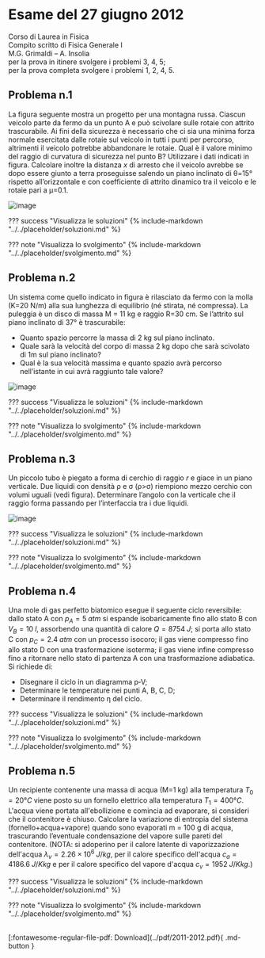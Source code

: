 # Esame del 27 giugno 2012
Corso di Laurea in Fisica <br>
Compito scritto di Fisica Generale I <br>
M.G. Grimaldi – A. Insolia <br>
per la prova in itinere svolgere i problemi 3, 4, 5; <br>
per la prova completa svolgere i problemi 1, 2, 4, 5. <br>

## Problema n.1
La figura seguente mostra un progetto per una montagna russa. Ciascun veicolo parte da fermo da un punto A e può scivolare sulle rotaie con attrito trascurabile. Ai fini della sicurezza è necessario che ci sia una minima forza normale esercitata dalle rotaie sul veicolo in tutti i punti per percorso, altrimenti il veicolo potrebbe abbandonare le rotaie. Qual è il valore minimo del raggio di curvatura di sicurezza nel punto B? Utilizzare i dati indicati in figura. Calcolare inoltre la distanza $x$ di arresto che il veicolo avrebbe se dopo essere giunto a terra proseguisse salendo un piano inclinato di θ=15° rispetto all’orizzontale e con coefficiente di attrito dinamico tra il veicolo e le rotaie pari a µ=0.1.

![image](https://user-images.githubusercontent.com/77018886/153295413-2a7c52df-57dc-4366-8646-288612d64d97.png)

??? success "Visualizza le soluzioni"
    {% include-markdown "../../placeholder/soluzioni.md" %}

??? note "Visualizza lo svolgimento"
    {% include-markdown "../../placeholder/svolgimento.md" %}

## Problema n.2
Un sistema come quello indicato in figura è rilasciato da fermo con la molla (K=20 N/m) alla sua lunghezza di equilibrio (né stirata, né compressa). La puleggia è un disco di massa M = 11 kg e raggio R=30 cm. Se l’attrito sul piano inclinato di 37° è trascurabile:

- Quanto spazio percorre la massa di 2 kg sul piano inclinato.
- Quale sarà la velocità del corpo di massa 2 kg dopo che sarà scivolato di 1m sul piano inclinato?
- Qual è la sua velocità massima e quanto spazio avrà percorso nell’istante in cui avrà raggiunto tale valore?

![image](https://user-images.githubusercontent.com/77018886/153295459-08ee4187-cd19-44e5-ae3c-2ea1ee4a74c7.png)

??? success "Visualizza le soluzioni"
    {% include-markdown "../../placeholder/soluzioni.md" %}

??? note "Visualizza lo svolgimento"
    {% include-markdown "../../placeholder/svolgimento.md" %}

## Problema n.3
Un piccolo tubo è piegato a forma di cerchio di raggio $r$ e giace in un piano verticale. Due liquidi con densità ρ e σ (ρ>σ) riempiono mezzo cerchio con volumi uguali (vedi figura). Determinare l’angolo con la verticale che il raggio forma passando per l’interfaccia tra i due liquidi.

![image](https://user-images.githubusercontent.com/77018886/153295765-797811fd-4bbe-4447-879f-f390a1fe2eaa.png)

??? success "Visualizza le soluzioni"
    {% include-markdown "../../placeholder/soluzioni.md" %}

??? note "Visualizza lo svolgimento"
    {% include-markdown "../../placeholder/svolgimento.md" %}

## Problema n.4
Una mole di gas perfetto biatomico esegue il seguente ciclo reversibile: dallo stato A con $p_A=5 \; atm$ si espande isobaricamente fino allo stato B con $V_B = 10 \; l$, assorbendo una quantità di calore $Q=8754 \; J$; si porta allo stato C con $p_C=2.4 \; atm$ con un processo isocoro; il gas viene compresso fino allo stato D con una trasformazione isoterma; il gas viene infine compresso fino a ritornare nello stato di partenza A con una trasformazione adiabatica. Si richiede di:

- Disegnare il ciclo in un diagramma p‐V;
- Determinare le temperature nei punti A, B, C, D;
- Determinare il rendimento η del ciclo.

??? success "Visualizza le soluzioni"
    {% include-markdown "../../placeholder/soluzioni.md" %}

??? note "Visualizza lo svolgimento"
    {% include-markdown "../../placeholder/svolgimento.md" %}

## Problema n.5
Un recipiente contenente una massa di acqua (M=1 kg) alla temperatura $T_0=20°C$ viene posto su un fornello elettrico alla temperatura $T_1=400°C$. L'acqua viene portata all'ebollizione e comincia ad evaporare, si consideri che il contenitore è chiuso. Calcolare la variazione di entropia del sistema (fornello+acqua+vapore) quando sono evaporati m = 100 g di acqua, trascurando l’eventuale condensazione del vapore sulle pareti del contenitore. (NOTA: si adoperino per il calore latente di vaporizzazione dell'acqua $λ_v = 2.26 × 10^6 \; J/kg$, per il calore specifico dell'acqua $c_a = 4186.6 \; J/K kg$ e per il calore specifico del vapore d'acqua $c_v =1952  \; J/K kg$.)

??? success "Visualizza le soluzioni"
    {% include-markdown "../../placeholder/soluzioni.md" %}

??? note "Visualizza lo svolgimento"
    {% include-markdown "../../placeholder/svolgimento.md" %}

<br>
[:fontawesome-regular-file-pdf: Download](../pdf/2011-2012.pdf){ .md-button }